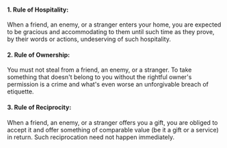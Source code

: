 #### 1. Rule of Hospitality:
When a friend, an enemy, or a stranger enters your home, you are expected to be gracious and accommodating to them until such time as they prove, by their words or actions, undeserving of such hospitality.

#### 2. Rule of Ownership:
You must not steal from a friend, an enemy, or a stranger. To take something that doesn't belong to you without the rightful owner's permission is a crime and what's even worse an unforgivable breach of etiquette.

#### 3. Rule of Reciprocity:
When a friend, an enemy, or a stranger offers you a gift, you are obliged to accept it and offer something of comparable value (be it a gift or a service) in return. Such reciprocation need not happen immediately.